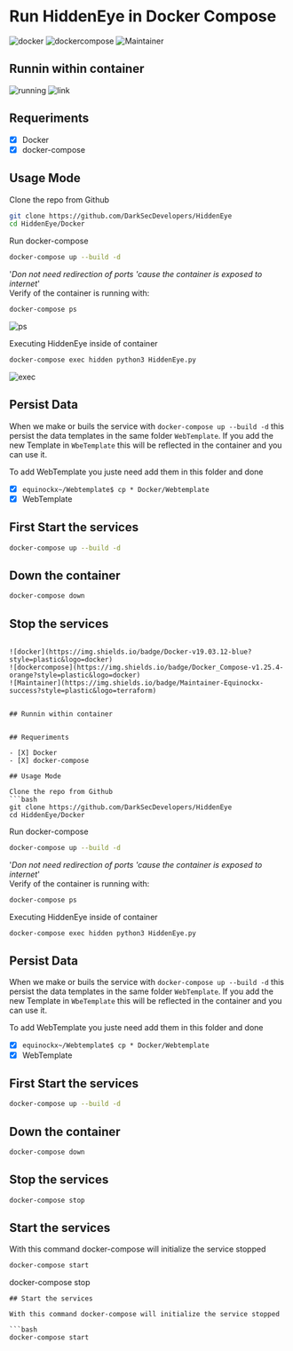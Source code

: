 # Run HiddenEye in Docker Compose

![docker](https://img.shields.io/badge/Docker-v19.03.12-blue?style=plastic&logo=docker)
![dockercompose](https://img.shields.io/badge/Docker_Compose-v1.25.4-orange?style=plastic&logo=docker)
![Maintainer](https://img.shields.io/badge/Maintainer-Equinockx-success?style=plastic&logo=terraform)


## Runnin within container

![running](https://github.com/MoisesTapia/HiddenEye/blob/Docker/Docker/images/start.png)
![link](https://github.com/MoisesTapia/HiddenEye/blob/Docker/Docker/images/URL.png)

## Requeriments

- [X] Docker
- [X] docker-compose

## Usage Mode

Clone the repo from Github
```bash
git clone https://github.com/DarkSecDevelopers/HiddenEye
cd HiddenEye/Docker
```

Run docker-compose

```bash
docker-compose up --build -d
```
'_Don not need redirection of ports 'cause the container is exposed to internet_' <br>
Verify of the container is running with:

```bash
docker-compose ps
```
![ps](https://github.com/MoisesTapia/HiddenEye/blob/Docker/Docker/images/ps.png)

Executing HiddenEye inside of container

```bash
docker-compose exec hidden python3 HiddenEye.py
```
![exec](https://github.com/MoisesTapia/HiddenEye/blob/Docker/Docker/images/executing.png)

## Persist Data

When we make or buils the service with `docker-compose up --build -d` this persist the data templates in the same folder `WebTemplate`.
If you add the new Template in `WbeTemplate` this will be reflected in the container and you can use it.

To add WebTemplate you juste need add them in this folder and done
- [X] `equinockx~/Webtemplate$ cp * Docker/Webtemplate`
- [X] WebTemplate

## First Start the services

```bash
docker-compose up --build -d
```
## Down the container
```bash
docker-compose down
```
## Stop the services

```bash# Run HiddenEye in Docker Compose

![docker](https://img.shields.io/badge/Docker-v19.03.12-blue?style=plastic&logo=docker)
![dockercompose](https://img.shields.io/badge/Docker_Compose-v1.25.4-orange?style=plastic&logo=docker)
![Maintainer](https://img.shields.io/badge/Maintainer-Equinockx-success?style=plastic&logo=terraform)


## Runnin within container


## Requeriments

- [X] Docker
- [X] docker-compose

## Usage Mode

Clone the repo from Github
```bash
git clone https://github.com/DarkSecDevelopers/HiddenEye
cd HiddenEye/Docker
```

Run docker-compose

```bash
docker-compose up --build -d
```
'_Don not need redirection of ports 'cause the container is exposed to internet_' <br>
Verify of the container is running with:

```bash
docker-compose ps
```

Executing HiddenEye inside of container

```bash
docker-compose exec hidden python3 HiddenEye.py
```

## Persist Data

When we make or buils the service with `docker-compose up --build -d` this persist the data templates in the same folder `WebTemplate`.
If you add the new Template in `WbeTemplate` this will be reflected in the container and you can use it.

To add WebTemplate you juste need add them in this folder and done
- [X] `equinockx~/Webtemplate$ cp * Docker/Webtemplate`
- [X] WebTemplate

## First Start the services

```bash
docker-compose up --build -d
```
## Down the container
```bash
docker-compose down
```
## Stop the services

```bash
docker-compose stop
```
## Start the services

With this command docker-compose will initialize the service stopped

```bash
docker-compose start
```


docker-compose stop
```
## Start the services

With this command docker-compose will initialize the service stopped

```bash
docker-compose start
```



